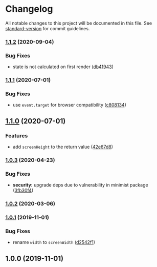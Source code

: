 # Changelog

All notable changes to this project will be documented in this file. See [standard-version](https://github.com/conventional-changelog/standard-version) for commit guidelines.

### [1.1.2](https://github.com/alioguzhan/use-screen/compare/v1.1.1...v1.1.2) (2020-09-04)


### Bug Fixes

* state is not calculated on first render ([db41943](https://github.com/alioguzhan/use-screen/commit/db41943b94679eb84c96b2bef24b01fd99052146))

### [1.1.1](https://github.com/alioguzhan/use-screen/compare/v1.1.0...v1.1.1) (2020-07-01)


### Bug Fixes

* use `event.target` for browser compatibility ([c808134](https://github.com/alioguzhan/use-screen/commit/c8081345bb5d57b422c5e53ea2cf5b69e3c98826))

## [1.1.0](https://github.com/alioguzhan/use-screen/compare/v1.0.3...v1.1.0) (2020-07-01)


### Features

* add `screenHeight` to the return value ([42e67d8](https://github.com/alioguzhan/use-screen/commit/42e67d8daef76e07f20f49f045d9eb0ed7458e02))

### [1.0.3](https://github.com/alioguzhan/use-screen/compare/v1.0.2...v1.0.3) (2020-04-23)


### Bug Fixes

* **security:** upgrade deps due to vulnerability in minimist package ([3fb30f4](https://github.com/alioguzhan/use-screen/commit/3fb30f4ff942bba159605ae59c3548f28719a6b2))

### [1.0.2](https://github.com/alioguzhan/use-screen/compare/v1.0.1...v1.0.2) (2020-03-06)

### [1.0.1](https://github.com/alioguzhan/use-screen/compare/v1.0.0...v1.0.1) (2019-11-01)


### Bug Fixes

* rename `width` to `screenWidth` ([d2542f1](https://github.com/alioguzhan/use-screen/commit/d2542f16bc2563ef0f60a2b76911c74865696558))

## 1.0.0 (2019-11-01)
